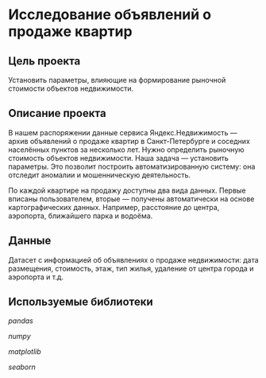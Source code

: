 # Исследование объявлений о продаже квартир

## Цель проекта

Установить параметры, влияющие на формирование рыночной стоимости объектов недвижимости.

## Описание проекта

В нашем распоряжении данные сервиса Яндекс.Недвижимость — архив объявлений о продаже квартир в Санкт-Петербурге и соседних населённых пунктов за несколько лет. Нужно определить рыночную стоимость объектов недвижимости. Наша задача — установить параметры. Это позволит построить автоматизированную систему: она отследит аномалии и мошенническую деятельность.

По каждой квартире на продажу доступны два вида данных. Первые вписаны пользователем, вторые — получены автоматически на основе картографических данных. Например, расстояние до центра, аэропорта, ближайшего парка и водоёма.

## Данные

Датасет с информацией об объявлениях о продаже недвижимости: дата размещения, стоимость, этаж, тип жилья, удаление от центра города и аэропорта и т.д.

## Используемые библиотеки
*pandas*

*numpy*

*matplotlib*

*seaborn*
